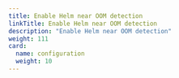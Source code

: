 ```yaml
---
title: Enable Helm near OOM detection
linkTitle: Enable Helm near OOM detection
description: "Enable Helm near OOM detection"
weight: 111
card:
  name: configuration
  weight: 10
---
```

